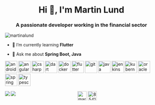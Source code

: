 <h1 align="center">Hi 👋, I'm Martin Lund</h1>
<h3 align="center">A passionate developer working in the financial sector</h3>

<p align="left"> <img src="https://komarev.com/ghpvc/?username=martinalund" alt="martinalund" /> </p>

- 🌱 I’m currently learning **Flutter**

- 💬 Ask me about **Spring Boot, Java**

<p align="left"><img src="https://devicons.github.io/devicon/devicon.git/icons/android/android-original-wordmark.svg" alt="android" width="40" height="40"/> <img src="https://devicons.github.io/devicon/devicon.git/icons/angularjs/angularjs-original.svg" alt="angularjs" width="40" height="40"/> <img src="https://devicons.github.io/devicon/devicon.git/icons/csharp/csharp-original.svg" alt="csharp" width="40" height="40"/> <img src="https://www.vectorlogo.zone/logos/dartlang/dartlang-icon.svg" alt="dart" width="40" height="40"/> <img src="https://devicons.github.io/devicon/devicon.git/icons/docker/docker-original-wordmark.svg" alt="docker" width="40" height="40"/> <img src="https://www.vectorlogo.zone/logos/flutterio/flutterio-icon.svg" alt="flutter" width="40" height="40"/> <img src="https://www.vectorlogo.zone/logos/git-scm/git-scm-icon.svg" alt="git" width="40" height="40"/> <img src="https://devicons.github.io/devicon/devicon.git/icons/java/java-original-wordmark.svg" alt="java" width="40" height="40"/> <img src="https://www.vectorlogo.zone/logos/jenkins/jenkins-icon.svg" alt="jenkins" width="40" height="40"/> <img src="https://www.vectorlogo.zone/logos/kubernetes/kubernetes-icon.svg" alt="kubernetes" width="40" height="40"/> <img src="https://devicons.github.io/devicon/devicon.git/icons/oracle/oracle-original.svg" alt="oracle" width="40" height="40"/> <img src="https://www.vectorlogo.zone/logos/springio/springio-icon.svg" alt="spring" width="40" height="40"/> <img src="https://devicons.github.io/devicon/devicon.git/icons/typescript/typescript-original.svg" alt="typescript" width="40" height="40"/></p><p></p>

<a href="https://github.com/anuraghazra/github-readme-stats">
  <img align="left" src="https://github-readme-stats.vercel.app/api?username=martinalund&show_icons=true" />
</a>
<a href="https://github.com/anuraghazra/convoychat">
  <img align="left" src="https://github-readme-stats.vercel.app/api/top-langs/?username=martinalund&layout=compact&hide=html" />
</a>

<p align="center">
<a href="https://linkedin.com/in/martin-alexander-lund-8063b35a" target="blank"><img align="center" src="https://cdn.jsdelivr.net/npm/simple-icons@3.0.1/icons/linkedin.svg" alt="martin-alexander-lund-8063b35a" height="30" width="30" /></a>
<a href="https://stackoverflow.com/users/8541764/martin-lund" target="blank"><img align="center" src="https://cdn.jsdelivr.net/npm/simple-icons@3.0.1/icons/stackoverflow.svg" alt="8541764/martin-lund" height="30" width="30" /></a>
</p>


